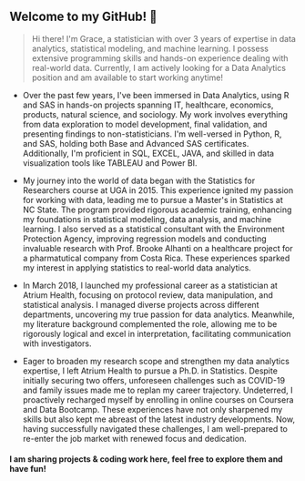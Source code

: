  ## Welcome to my GitHub! 👋

> Hi there! I'm Grace, a statistician with over 3 years of expertise in data analytics, statistical modeling, and machine learning. I possess extensive programming skills and hands-on experience dealing with real-world data. Currently, I am actively looking for a Data Analytics position and am available to start working anytime! 

* Over the past few years, I've been immersed in Data Analytics, using R and SAS in hands-on projects spanning IT, healthcare, economics, products, natural science, and sociology. My work involves everything from data exploration to model development, final validation, and presenting findings to non-statisticians. I'm well-versed in Python, R, and SAS, holding both Base and Advanced SAS certificates. Additionally, I'm proficient in SQL, EXCEL, JAVA, and skilled in data visualization tools like TABLEAU and Power BI.

* My journey into the world of data began with the Statistics for Researchers course at UGA in 2015. This experience ignited my passion for working with data, leading me to pursue a Master's in Statistics at NC State. The program provided rigorous academic training, enhancing my foundations in statistical modeling, data analysis, and machine learning. I also served as a statistical consultant with the Environment Protection Agency, improving regression models and conducting invaluable research with Prof. Brooke Alhanti on a healthcare project for a pharmatutical company from Costa Rica. These experiences sparked my interest in applying statistics to real-world data analytics.

* In March 2018, I launched my professional career as a statistician at Atrium Health, focusing on protocol review, data manipulation, and statistical analysis. I managed diverse projects across different departments, uncovering my true passion for data analytics. Meanwhile, my literature background complemented the role, allowing me to be rigorously logical and excel in interpretation, facilitating communication with investigators.

* Eager to broaden my research scope and strengthen my data analytics expertise, I left Atrium Health to pursue a Ph.D. in Statistics. Despite initially securing two offers, unforeseen challenges such as COVID-19 and family issues made me to replan my career trajectory. Undeterred, I proactively recharged myself by enrolling in online courses on Coursera and Data Bootcamp. These experiences have not only sharpened my skills but also kept me abreast of the latest industry developments. Now, having successfully navigated these challenges, I am well-prepared to re-enter the job market with renewed focus and dedication.

#### I am sharing projects & coding work here, feel free to explore them and have fun!



